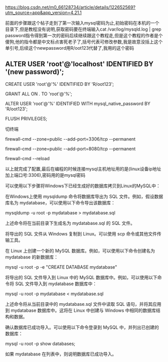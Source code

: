 https://blog.csdn.net/m0_66128734/article/details/122652569?utm_source=app&app_version=4.21.1

前面的步骤跟这个帖子走到了第一次输入mysql密码为止,初始密码在本机的一个目录下,但是教程没有说明,获取密码要在终端输入cat /var/log/mysqld.log | grep password指令得到第一次的密码后续继续跟这个教程走,但是这个教程的作者是个傻狗,他的指令都是中文标点害死老子了,括号代表可修改参数,我是故意没括上这个单引号,后续这个newpassword用R/oot123代替了,我用的这个密码

## ALTER USER 'root'@'localhost' IDENTIFIED BY '(new password)';

CREATE USER 'root'@'%' IDENTIFIED BY 'R/oot123';

GRANT ALL ON *.* TO 'root'@'%';

ALTER USER 'root'@'%' IDENTIFIED WITH mysql_native_password BY 'R/oot123';

FLUSH PRIVILEGES;

切终端

firewall-cmd --zone=public --add-port=3306/tcp --permanent

firewall-cmd --zone=public --add-port=8080/tcp --permanent

firewall-cmd --reload

以上就完成了配置,最后在编程的时候连接mysql主机地址用的是(linux设备ip地址加上端口号:3306),密码用的是mysql密码









可以使用以下步骤将Windows下已经生成好的数据库拷贝到Linux的MySQL中：

在Windows上使用 mysqldump 命令将数据库导出为 SQL 文件。例如，假设数据库名为 mydatabase，可以使用以下命令导出该数据库：

mysqldump -u root -p mydatabase > mydatabase.sql

上述命令将在当前目录下生成名为 mydatabase.sql 的 SQL 文件。

将导出的 SQL 文件从 Windows 复制到 Linux。可以使用 scp 命令或其他文件传输工具。

在 Linux 上创建一个新的 MySQL 数据库。例如，可以使用以下命令创建名为 mydatabase 的新数据库：

mysql -u root -p -e "CREATE DATABASE mydatabase"

将导出的 SQL 文件导入到 Linux 中的 MySQL 数据库中。例如，可以使用以下命令将 SQL 文件导入到 mydatabase 数据库中：

mysql -u root -p mydatabase < mydatabase.sql

上述命令将从当前目录中的 mydatabase.sql 文件中读取 SQL 语句，并将其应用到 mydatabase 数据库中。这将在 Linux 中创建与 Windows 中相同的数据库结构和数据。

确认数据库已成功导入。可以使用以下命令登录到 MySQL 中，并列出已创建的数据库：

mysql -u root -p
show databases;

如果 mydatabase 在列表中，则说明数据库已成功导入。

